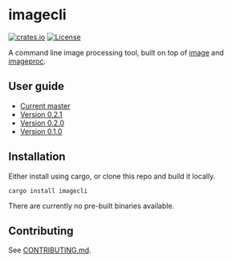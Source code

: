 # imagecli

[![crates.io](https://img.shields.io/crates/v/imagecli.svg)](https://crates.io/crates/imagecli)
[![License](https://img.shields.io/badge/license-MIT-blue.svg)](https://github.com/theotherphil/imagecli/blob/master/LICENSE.md)

A command line image processing tool, built on top of [image] and [imageproc].

## User guide

- [Current master](https://github.com/theotherphil/imagecli/blob/master/GUIDE.md)
- [Version 0.2.1](https://github.com/theotherphil/imagecli/tree/v0.2.1/GUIDE.md)
- [Version 0.2.0](https://github.com/theotherphil/imagecli/tree/v0.2.0/GUIDE.md)
- [Version 0.1.0](https://github.com/theotherphil/imagecli/tree/v0.1.0/README.md)

## Installation

Either install using cargo, or clone this repo and build it locally.

```
cargo install imagecli
```

There are currently no pre-built binaries available.

## Contributing

See [CONTRIBUTING.md](CONTRIBUTING.md).

[image]: https://github.com/image-rs/image
[imageproc]: https://github.com/image-rs/imageproc
